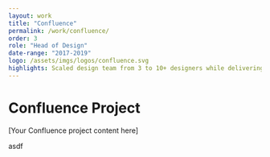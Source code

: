 ```yaml
---
layout: work
title: "Confluence"
permalink: /work/confluence/
order: 3
role: "Head of Design"
date-range: "2017-2019"
logo: /assets/imgs/logos/confluence.svg
highlights: Scaled design team from 3 to 10+ designers while delivering a strategy and vision to reinvent Confluence.
---
```


# Confluence Project

[Your Confluence project content here]

asdf